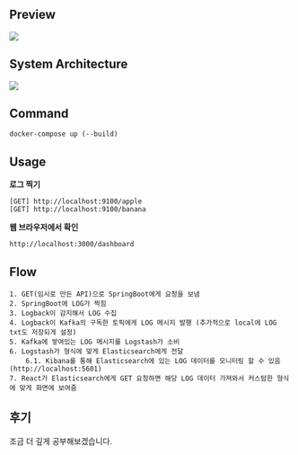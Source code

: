 ## Preview

<img src = "https://github.com/rlatkd/monitoring-system/blob/main/assets/preview.png">

## System Architecture

<img src = "https://github.com/rlatkd/monitoring-system/blob/main/assets/system-architecture.png">

## Command

```
docker-compose up (--build)
```

## Usage

**로그 찍기**

```
[GET] http://localhost:9100/apple
[GET] http://localhost:9100/banana
```

**웹 브라우저에서 확인**

```
http://localhost:3000/dashboard
```

## Flow

```
1. GET(임시로 만든 API)으로 SpringBoot에게 요청을 보냄
2. SpringBoot에 LOG가 찍힘
3. Logback이 감지해서 LOG 수집
4. Logback이 Kafka의 구독한 토픽에게 LOG 메시지 발행 (추가적으로 local에 LOG txt도 저장되게 설정)
5. Kafka에 쌓여있는 LOG 메시지를 Logstash가 소비
6. Logstash가 형식에 맞게 Elasticsearch에게 전달
    6.1. Kibana를 통해 Elasticsearch에 있는 LOG 데이터를 모니터링 할 수 있음 (http://localhost:5601)
7. React가 Elasticsearch에게 GET 요청하면 해당 LOG 데이터 가져와서 커스텀한 형식에 맞게 화면에 보여줌
```

## 후기
조금 더 깊게 공부해보겠습니다.

